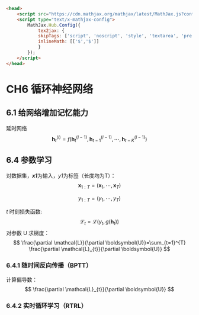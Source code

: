 ```html
<head>
    <script src="https://cdn.mathjax.org/mathjax/latest/MathJax.js?config=TeX-AMS-MML_HTMLorMML" type="text/javascript"></script>
    <script type="text/x-mathjax-config">
        MathJax.Hub.Config({
            tex2jax: {
            skipTags: ['script', 'noscript', 'style', 'textarea', 'pre'],
            inlineMath: [['$','$']]
            }
        });
    </script>
</head>
```

# CH6 循环神经网络

## 6.1 给网络增加记忆能力

延时网络
$$
\boldsymbol{h}_{t}^{(l)}=f\left(\boldsymbol{h}_{t}^{(l-1)}, \boldsymbol{h}_{t-1}^{(l-1)}, \cdots, \boldsymbol{h}_{t-K}^{(l-1)}\right)
$$

## 6.4 参数学习

对数据集，***x1***为输入，*y1*为标签（长度均为T）：
$$
\boldsymbol{x}_{1: T}=\left(\boldsymbol{x}_{1}, \cdots, \boldsymbol{x}_{T}\right)
$$

$$
y_{1: T}=\left(y_{1}, \cdots, y_{T}\right)
$$

*t* 时刻损失函数:
$$
\mathcal{L}_{t}=\mathcal{L}\left(y_{t}, g\left(\boldsymbol{h}_{t}\right)\right)
$$
对参数 U 求梯度：
$$
\frac{\partial \mathcal{L}}{\partial \boldsymbol{U}}=\sum_{t=1}^{T} \frac{\partial \mathcal{L}_{t}}{\partial \boldsymbol{U}}
$$

### 6.4.1 随时间反向传播（BPTT）

计算偏导数：
$$
\frac{\partial \mathcal{L}_{t}}{\partial \boldsymbol{U}}
$$

### 6.4.2 实时循环学习（RTRL）